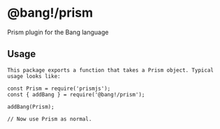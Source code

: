 # @bang!/prism

Prism plugin for the Bang language

## Usage

```
This package exports a function that takes a Prism object. Typical usage looks like:

const Prism = require('prismjs');
const { addBang } = require('@bang!/prism');

addBang(Prism);

// Now use Prism as normal.
```

